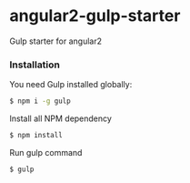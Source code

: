 # angular2-gulp-starter
Gulp starter for  angular2

### Installation

You need Gulp installed globally:
```sh
$ npm i -g gulp
```

Install all NPM dependency 
```sh
$ npm install
```

Run gulp command 
```sh
$ gulp
```
